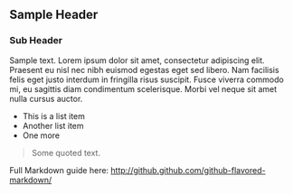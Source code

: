 ## Sample Header ##
### Sub Header ###

Sample text. Lorem ipsum dolor sit amet, consectetur adipiscing elit. Praesent eu nisl nec nibh euismod egestas eget sed libero. Nam facilisis felis eget justo interdum in fringilla risus suscipit. Fusce viverra commodo mi, eu sagittis diam condimentum scelerisque. Morbi vel neque sit amet nulla cursus auctor.

- This is a list item
- Another list item
- One more

> Some quoted text.

Full Markdown guide here: http://github.github.com/github-flavored-markdown/